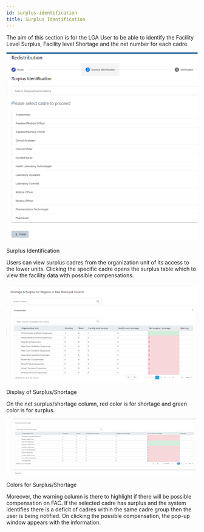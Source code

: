 ```yaml
---
id: surplus-identification
title: Surplus Identification
---
```


The aim of this section is for the  LGA User to be able to identify the Facility Level Surplus, Facility level Shortage and the net number for each cadre.

![img alt](/img/LGA_Surplus_Identification1.png)

Surplus Identification

Users can view surplus cadres from the organization unit of its access to the lower units. Clicking the specific cadre opens the surplus table which to view the facility data with possible compensations.

![img alt](/img/LGA_Surplus_Identification2.png)

Display of Surplus/Shortage

On the net surplus/shortage column, red color is for shortage and green color is for surplus.

![img alt](/img/LGA_Surplus_Identification3.png)

Colors for Surplus/Shortage

Moreover, the warning column is there to highlight if there will be possible compensation on FAC. If the selected cadre has surplus and the system identifies there is a deficit of cadres within the same cadre group then the user is being notified. On clicking the possible compensation, the pop-up window appears with the information.

